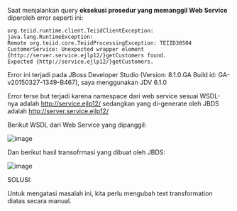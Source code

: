 Saat menjalankan query **eksekusi prosedur yang memanggil Web Service** diperoleh error seperti ini:

```
org.teiid.runtime.client.TeiidClientException: java.lang.RuntimeException: 
Remote org.teiid.core.TeiidProcessingException: TEIID30504 
CustomerService: Unexpected wrapper element {http://server.service.ejlp12/}getCustomers found.   
Expected {http://service.ejlp12/}getCustomers.
```

Error ini terjadi pada JBoss Developer Studio (Version: 8.1.0.GA Build id: GA-v20150327-1349-B467), saya menggunakan JDV 6.1.0

Error terse but terjadi karena namespace dari web service sesuai WSDL-nya adalah http://service.ejlp12/ sedangkan yang di-generate oleh JBDS adalah http://server.service.ejlp12/ 

Berikut WSDL dari Web Service yang dipanggil:

![image](https://cloud.githubusercontent.com/assets/3068071/8637585/2625dd0e-28c3-11e5-92cb-0c34ebf3da0a.png)

Dan berikut hasil transofrmasi yang dibuat oleh JBDS:

![image](https://cloud.githubusercontent.com/assets/3068071/8637570/820e9ca6-28c2-11e5-9ad9-2b7483f81c0d.png)


SOLUSI:

Untuk mengatasi masalah ini, kita perlu mengubah text transformation diatas secara manual.
